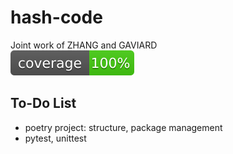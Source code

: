 # hash-code
Joint work of ZHANG and GAVIARD  
![coverage badge](./coverage.svg)

## To-Do List
- poetry project: structure, package management
- pytest, unittest

